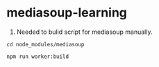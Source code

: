# mediasoup-learning

1. Needed to bulid script for mediasoup manually.

`cd node_modules/mediasoup`

`npm run worker:build`